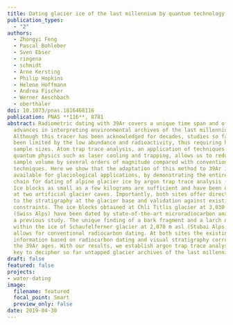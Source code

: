 ```yaml
---
title: Dating glacier ice of the last millennium by quantum technology
publication_types:
  - "2"
authors:
  - Zhongyi Feng
  - Pascal Bohleber
  - Sven Ebser
  - ringena
  - schmidt
  - Arne Kersting
  - Philip Hopkins
  - Helene Hoffmann
  - Andrea Fischer
  - Werner Aeschbach
  - oberthaler
doi: 10.1073/pnas.1816468116
publication: PNAS **116**, 8781
abstract: Radiometric dating with 39Ar covers a unique time span and offers key
  advances in interpreting environmental archives of the last millennium.
  Although this tracer has been acknowledged for decades, studies so far have
  been limited by the low abundance and radioactivity, thus requiring huge
  sample sizes. Atom trap trace analysis, an application of techniques from
  quantum physics such as laser cooling and trapping, allows us to reduce the
  sample volume by several orders of magnitude compared with conventional
  techniques. Here we show that the adaptation of this method to 39Ar is now
  available for glaciological applications, by demonstrating the entire process
  chain for dating of alpine glacier ice by argon trap trace analysis (ArTTA).
  Ice blocks as small as a few kilograms are sufficient and have been obtained
  at two artificial glacier caves. Importantly, both sites offer direct access
  to the stratigraphy at the glacier base and validation against existing age
  constraints. The ice blocks obtained at Chli Titlis glacier at 3,030 m asl
  (Swiss Alps) have been dated by state-of-the-art microradiocarbon analysis in
  a previous study. The unique finding of a bark fragment and a larch needle
  within the ice of Schaufelferner glacier at 2,870 m asl (Stubai Alps, Austria)
  allows for conventional radiocarbon dating. At both sites the existing age
  information based on radiocarbon dating and visual stratigraphy corroborates
  the 39Ar ages. With our results, we establish argon trap trace analysis as the
  key to decipher so far untapped glacier archives of the last millennium.
draft: false
featured: false
projects:
- water-dating
image:
  filename: featured
  focal_point: Smart
  preview_only: false
date: 2019-04-30
---
```

